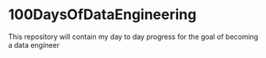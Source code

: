 # 100DaysOfDataEngineering
This repository will contain my day to day progress for the goal of becoming a data engineer
